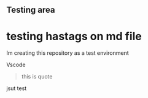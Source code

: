 ## Testing area
# testing hastags on md file

Im creating this repository as a test environment

Vscode 

> this is quote

jsut test